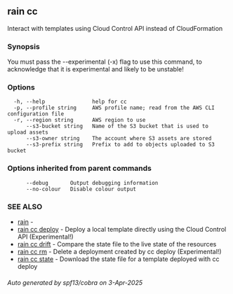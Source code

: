 ## rain cc

Interact with templates using Cloud Control API instead of CloudFormation

### Synopsis

You must pass the --experimental (-x) flag to use this command, to acknowledge that it is experimental and likely to be unstable!


### Options

```
  -h, --help               help for cc
  -p, --profile string     AWS profile name; read from the AWS CLI configuration file
  -r, --region string      AWS region to use
      --s3-bucket string   Name of the S3 bucket that is used to upload assets
      --s3-owner string    The account where S3 assets are stored
      --s3-prefix string   Prefix to add to objects uploaded to S3 bucket
```

### Options inherited from parent commands

```
      --debug       Output debugging information
      --no-colour   Disable colour output
```

### SEE ALSO

* [rain](index.md)	 - 
* [rain cc deploy](rain_cc_deploy.md)	 - Deploy a local template directly using the Cloud Control API (Experimental!)
* [rain cc drift](rain_cc_drift.md)	 - Compare the state file to the live state of the resources
* [rain cc rm](rain_cc_rm.md)	 - Delete a deployment created by cc deploy (Experimental!)
* [rain cc state](rain_cc_state.md)	 - Download the state file for a template deployed with cc deploy

###### Auto generated by spf13/cobra on 3-Apr-2025
